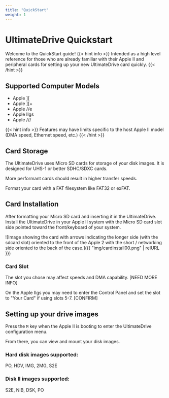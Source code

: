 ```yaml
---
title: "QuickStart"
weight: 1
---
```

# UltimateDrive Quickstart
Welcome to the QuickStart guide!
{{< hint info >}}
Intended as a high level reference for those who are already familiar with their Apple II and peripheral cards for setting up your new UltimateDrive card quickly. 
{{< /hint >}}

## Supported Computer Models
- Apple ][
- Apple ][+
- Apple //e
- Apple IIgs
- Apple ///

{{< hint info >}}
Features may have limits specific to the host Apple II model (DMA speed, Ethernet speed, etc.)
{{< /hint >}}

## Card Storage

The UltimateDrive uses Micro SD cards for storage of your disk images.  It is designed for UHS-1 or better SDHC/SDXC cards.

More performant cards should result in higher transfer speeds.

Format your card with a FAT filesystem like FAT32 or exFAT.

## Card Installation

After formatting your Micro SD card and inserting it in the UltimateDrive.  Install the UltimateDrive in your Apple II system with the Micro SD card slot side pointed toward the front/keyboard of your system.

![Image showing the card with arrows indicating the longer side (with the sdcard slot) oriented to the front of the Apple 2 with the short / networking side oriented to the back of the case.]({{ "img/cardinstall00.png" | relURL }})

### Card Slot

The slot you chose may affect speeds and DMA capability.  [NEED MORE INFO]

On the Apple IIgs you may need to enter the Control Panel and set the slot to "Your Card" if using slots 5-7.  [CONFIRM]

## Setting up your drive images
Press the `M` key when the Apple II is booting to enter the UltimateDrive configuration menu. 

From there, you can view and mount your disk images.  

### Hard disk images supported:
PO, HDV, IMG, 2MG, S2E

### Disk II images supported:
S2E, NIB, DSK, PO


